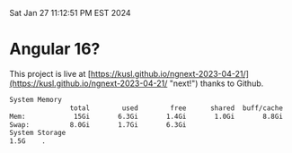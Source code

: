 Sat Jan 27 11:12:51 PM EST 2024

# Angular 16?


This project is live at [https://kusl.github.io/ngnext-2023-04-21/](https://kusl.github.io/ngnext-2023-04-21/ "next!") thanks to Github.

```bash
System Memory
               total        used        free      shared  buff/cache   available
Mem:            15Gi       6.3Gi       1.4Gi       1.0Gi       8.8Gi       8.9Gi
Swap:          8.0Gi       1.7Gi       6.3Gi
System Storage
1.5G	.
```
```bash
